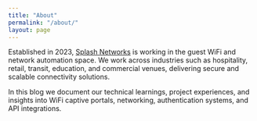 ```yaml
---
title: "About"
permalink: "/about/"
layout: page
---
```


Established in 2023, [Splash Networks](https://splashnetworks.co) is working in the guest WiFi and network automation space. We work across industries such as hospitality, retail, transit, education, and commercial venues, delivering secure and scalable connectivity solutions.

In this blog we document our technical learnings, project experiences, and insights into WiFi captive portals, networking, authentication systems, and API integrations.